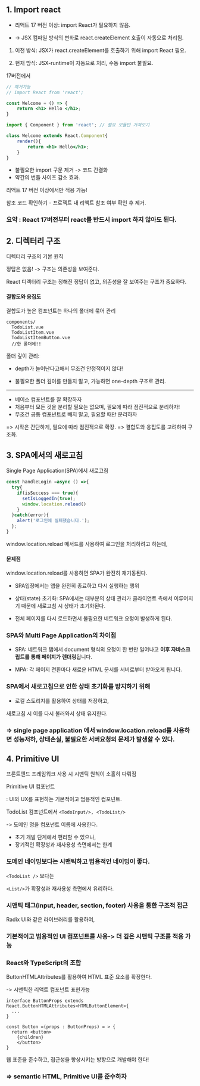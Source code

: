 ## 1. Import react

- 리액트 17 버전 이상: import React가 필요하지 않음.

- -> JSX 컴파일 방식의 변화로 react.createElement 호출이 자동으로 처리됨.



1. 이전 방식: JSX가 react.createElement를 호출하기 위해 import React 필요.

2. 현재 방식: JSX-runtime이 자동으로 처리, 수동 import 불필요.

17버전에서 
``` jsx
// 제거가능
// import React from 'react';

const Welcome = () => {
    return <h1> Hello </h1>;
}
```

``` jsx
import { Component } from 'react'; // 필요 모듈만 가져오기

class Welcome extends React.Component{
    render(){
        return <h1> Hello</h1>;
    }
}
```

- 불필요한 import 구문 제거 -> 코드 간결화
- 약간의 번들 사이즈 감소 효과.

리액트 17 버전 이상에서만 적용 가능!

참조 코드 확인하기 - 프로젝트 내 리액트 참조 여부 확인 후 제거.

### 요약 :  React 17버전부터 react를 반드시 import 하지 않아도 된다.

## 2. 디렉터리 구조


디렉터리 구조의 기본 원칙

정답은 없음!
-> 구조는 의존성을 보여준다. 


React 디렉터리 구조는 정해진 정답이 없고, 의존성을 잘 보여주는 구조가 중요하다.


#### 결합도와 응집도
결합도가 높은 컴포넌트는 하나의 폴더에 묶어 관리

```
components/
  TodoList.vue
  TodoListItem.vue
  TodoListItemButton.vue
  //한 폴더에!!

```
폴더 깊이 관리:

- depth가 늘어난다고해서 무조건 안정적이지 않다!

- 불필요한 폴더 깊이를 만들지 말고, 가능하면 one-depth 구조로 관리.

--- 

- 베이스 컴포넌트를 잘 확장하자 
- 처음부터 모든 것을 분리할 필요는 없으며, 필요에 따라 점진적으로 분리하자!
- 무조건 공통 컴포넌트로 빼지 말고, 필요할 때만 분리하자 


=> 시작은 간단하게, 필요에 따라 점진적으로 확장.
=>  결합도와 응집도를 고려하여 구조화.



## 3. SPA에서의 새로고침

Single Page Application(SPA)에서 새로고침
``` jsx
const handleLogin =async () =>{
  try{
    if(isSuccess === true){
      setIsLoggedIn(true);
      window.location.reload() 
    }
  }catch(error){
    alert('로그인에 실패했습니다.');
  };
}
```
window.location.reload 메서드를 사용하여 로그인을 처리하려고 하는데,

#### 문제점
window.location.reload를 사용하면 SPA가 완전히 재기동된다. 
- SPA입장에서는 앱을 완전히 종료하고 다시 실행하는 행위

- 상태(state) 초기화: SPA에서는 대부분의 상태 관리가 클라이언트 측에서 이루어지기 때문에 새로고침 시 상태가 초기화된다.

- 전체 페이지를 다시 로드하면서 불필요한 네트워크 요청이 발생하게 된다.

### SPA와 Multi Page Application의 차이점

- SPA: 네트워크 탭에서 document 형식의 요청이 한 번만 일어나고 **이후 자바스크립트를 통해 페이지가 렌더링**됩니다.

- MPA: 각 페이지 전환마다 새로운 HTML 문서를 서버로부터 받아오게 됩니다.


### SPA에서 새로고침으로 인한 상태 초기화를 방지하기 위해 

-  로컬 스토리지를 활용하여 상태를 저장하고, 

새로고침 시 이를 다시 불러와서 상태 유지한다.


### => single page application 에서 window.location.reload를 사용하면 성능저하, 상태손실, 불필요한 서버요청의 문제가 발생할 수 있다. 


## 4. Primitive UI

프론트엔드 프레임워크 사용 시 시맨틱 원칙이 소홀히 다뤄짐

Primitive UI 컴포넌트 

:  UI와 UX를 표현하는 기본적이고 범용적인 컴포넌트.

TodoList 컴포넌트에서
``` <TodoInput/>, <TodoList/> ``` 

-> 도메인 명을 컴포넌트 이름에 사용한다.

- 초기 개발 단계에서 편리할 수 있으나, 
- 장기적인 확장성과 재사용성 측면에서는 한계

###  도메인 네이밍보다는 시맨틱하고 범용적인 네이밍이 좋다. 
``` <TodoList /> ``` 보다는 

``` <List/> ```가 확장성과 재사용성 측면에서 유리하다.

### 시맨틱 태그(input, header, section, footer) 사용을 통한 구조적 접근



Radix UI와 같은 라이브러리를 활용하여, 
### 기본적이고 범용적인 UI 컴포넌트를 사용-> 더 깊은 시맨틱 구조를 적용 가능 

### React와 TypeScript의 조합 
 ButtonHTMLAttributes를 활용하여 HTML 표준 요소를 확장한다. 
 
 -> 시맨틱한 리액트 컴포넌트 표현가능

  ``` tsx
  interface ButtonProps extends React.ButtonHTMLAttributes<HTMLButtonElement>{
    ...
  }

  const Button =(props : ButtonProps) = > {
    return <button>
      {children}
      </button>
  }
  ```

웹 표준을 준수하고, 접근성을 향상시키는 방향으로 개발해야 한다! 
### => semantic HTML, Primitive UI를 준수하자 